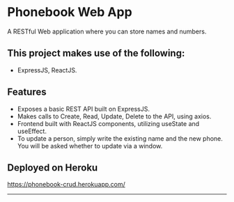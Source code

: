 # Phonebook Web App
A RESTful Web application where you can store names and numbers.

## This project makes use of the following:
* ExpressJS, ReactJS.

## Features
* Exposes a basic REST API built on ExpressJS.
* Makes calls to Create, Read, Update, Delete to the API, using axios.
* Frontend built with ReactJS components, utilizing useState and useEffect.
* To update a person, simply write the existing name and the new phone. You will be asked whether to update via a window.

## Deployed on Heroku
https://phonebook-crud.herokuapp.com/

-----------------------------------------------------
